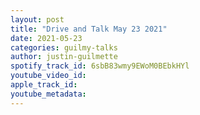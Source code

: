 ```yaml
---
layout: post
title: "Drive and Talk May 23 2021"
date: 2021-05-23
categories: guilmy-talks
author: justin-guilmette
spotify_track_id: 6sbB83wmy9EWoM0BEbkHYl
youtube_video_id: 
apple_track_id: 
youtube_metadata: 
---
```

